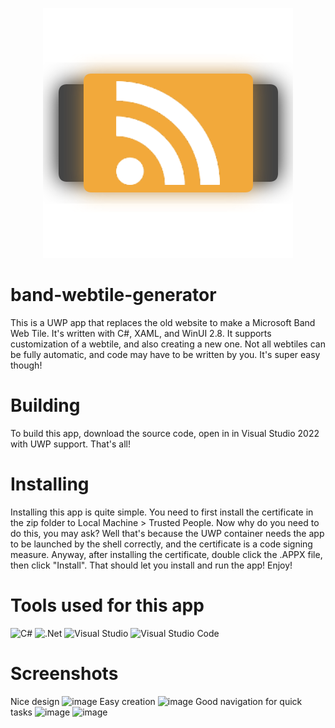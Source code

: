 <p align="center">
  <img src="https://github.com/Pdawg-bytes/band-webtile-generator/blob/main/MS%20Band%20WebTile%20Generator/Assets/webtile_gen_icon.png">
</p>

# band-webtile-generator
This is a UWP app that replaces the old website to make a Microsoft Band Web Tile. It's written with C#, XAML, and WinUI 2.8. It supports customization of a webtile, and also creating a new one. Not all webtiles can be fully automatic, and code may have to be written by you. It's super easy though!

# Building
To build this app, download the source code, open in in Visual Studio 2022 with UWP support. That's all! 

# Installing
Installing this app is quite simple. You need to first install the certificate in the zip folder to Local Machine > Trusted People. Now why do you need to do this, you may ask? Well that's because the UWP container needs the app to be launched by the shell correctly, and the certificate is a code signing measure. Anyway, after installing the certificate, double click the .APPX file, then click "Install". That should let you install and run the app! Enjoy!

# Tools used for this app

![C#](https://img.shields.io/badge/c%23-%23239120.svg?style=for-the-badge&logo=c-sharp&logoColor=white) ![.Net](https://img.shields.io/badge/.NET-5C2D91?style=for-the-badge&logo=.net&logoColor=white) ![Visual Studio](https://img.shields.io/badge/Visual%20Studio-5C2D91.svg?style=for-the-badge&logo=visual-studio&logoColor=white) ![Visual Studio Code](https://img.shields.io/badge/Visual%20Studio%20Code-0078d7.svg?style=for-the-badge&logo=visual-studio-code&logoColor=white)

# Screenshots
Nice design
![image](https://user-images.githubusercontent.com/83825746/204412843-d0d4ee99-dde7-45ef-a64a-617b33f83f70.png)
Easy creation
![image](https://user-images.githubusercontent.com/83825746/204413215-4b4dbf6b-8771-4079-b383-6388c76ca765.png)
Good navigation for quick tasks
![image](https://user-images.githubusercontent.com/83825746/204413335-570c3f88-378a-41a2-88aa-d8711a2994b8.png)
![image](https://user-images.githubusercontent.com/83825746/204413779-d1434ff7-3a55-4479-9b01-f7fc1dd5e25b.png)

